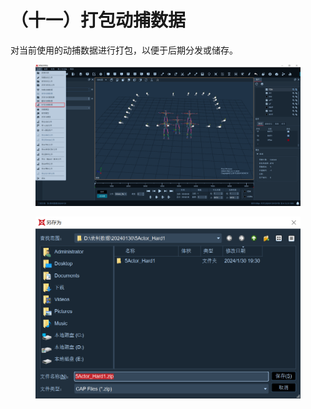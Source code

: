 # （十一）打包动捕数据

对当前使用的动捕数据进行打包，以便于后期分发或储存。

<figure><img src="../.gitbook/assets/image (356).png" alt=""><figcaption></figcaption></figure>

<figure><img src="../.gitbook/assets/image (358).png" alt="" width="563"><figcaption></figcaption></figure>
